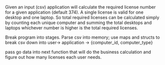 Given an input (csv) application will calculate the required license number for a given application (default 374). A single license is valid for one desktop and one laptop. So total required licenses can be calculated simply by counting each unique computer and summing the total desktops and laptops whichever number is higher is the total required licenses.

Break program into stages. Parse csv into memory; use maps and structs to break csv down into user-> application -> {computer_id, computer_type}

pass go data into next function that will do the business calculation and figure out how many licenses each user needs.
